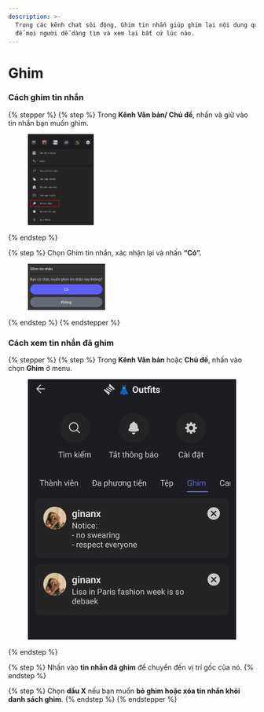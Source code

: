 ```yaml
---
description: >-
  Trong các kênh chat sôi động, Ghim tin nhắn giúp ghim lại nội dung quan trọng
  để mọi người dễ dàng tìm và xem lại bất cứ lúc nào.
---
```


# Ghim

### Cách ghim tin nhắn

{% stepper %}
{% step %}
Trong **Kênh Văn bản/ Chủ đề**, nhấn và giữ vào tin nhắn bạn muốn ghim.

<div align="left"><figure><img src="../../../../../../.gitbook/assets/image (58).png" alt="" width="134"><figcaption></figcaption></figure></div>
{% endstep %}

{% step %}
Chọn Ghim tin nhắn, xác nhận lại và nhấn **“Có”.**

<div align="left"><figure><img src="../../../../../../.gitbook/assets/image (59).png" alt="" width="157"><figcaption></figcaption></figure></div>
{% endstep %}
{% endstepper %}

### Cách xem tin nhắn đã ghim

{% stepper %}
{% step %}
Trong **Kênh Văn bản** hoặc **Chủ đề**, nhấn vào chọn **Ghim** ở menu.

<figure><img src="../../../../../../.gitbook/assets/z7097304147758_4da7f21d2eee3c68a042c9166c8fdd00.jpg" alt=""><figcaption></figcaption></figure>
{% endstep %}

{% step %}
Nhấn vào **tin nhắn đã ghim** để chuyển đến vị trí gốc của nó.
{% endstep %}

{% step %}
Chọn **dấu X** nếu bạn muốn **bỏ ghim hoặc xóa tin nhắn khỏi danh sách ghim**.
{% endstep %}
{% endstepper %}
